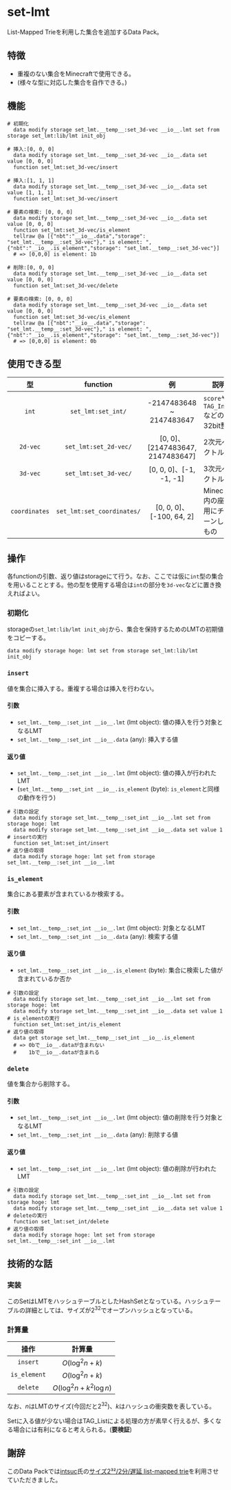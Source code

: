 # set-lmt

List-Mapped Trieを利用した集合を追加するData Pack。

## 特徴

- 重複のない集合をMinecraftで使用できる。
- (様々な型に対応した集合を自作できる。)

## 機能

```mcfunction
# 初期化
  data modify storage set_lmt.__temp__:set_3d-vec __io__.lmt set from storage set_lmt:lib/lmt init_obj

# 挿入:[0, 0, 0]
  data modify storage set_lmt.__temp__:set_3d-vec __io__.data set value [0, 0, 0]
  function set_lmt:set_3d-vec/insert

# 挿入:[1, 1, 1]
  data modify storage set_lmt.__temp__:set_3d-vec __io__.data set value [1, 1, 1]
  function set_lmt:set_3d-vec/insert

# 要素の検索: [0, 0, 0]
  data modify storage set_lmt.__temp__:set_3d-vec __io__.data set value [0, 0, 0]
  function set_lmt:set_3d-vec/is_element
  tellraw @a [{"nbt":"__io__.data","storage": "set_lmt.__temp__:set_3d-vec"}," is element: ",{"nbt":"__io__.is_element","storage": "set_lmt.__temp__:set_3d-vec"}]
  # => [0,0,0] is element: 1b

# 削除:[0, 0, 0]
  data modify storage set_lmt.__temp__:set_3d-vec __io__.data set value [0, 0, 0]
  function set_lmt:set_3d-vec/delete

# 要素の検索: [0, 0, 0]
  data modify storage set_lmt.__temp__:set_3d-vec __io__.data set value [0, 0, 0]
  function set_lmt:set_3d-vec/is_element
  tellraw @a [{"nbt":"__io__.data","storage": "set_lmt.__temp__:set_3d-vec"}," is element: ",{"nbt":"__io__.is_element","storage": "set_lmt.__temp__:set_3d-vec"}]
  # => [0,0,0] is element: 0b
```

## 使用できる型

|型|function|例|説明|
|:-:|:-:|:-:|-|
|`int`|`set_lmt:set_int/`|-2147483648 ~ 2147483647|`score`や`TAG_Int`などの32bit整数|
|`2d-vec`|`set_lmt:set_2d-vec/`|[0, 0]、[2147483647, 2147483647]|2次元ベクトル|
|`3d-vec`|`set_lmt:set_3d-vec/`|[0, 0, 0]、[-1, -1, -1]|3次元ベクトル|
|`coordinates`|`set_lmt:set_coordinates/`|[0, 0, 0]、[-100, 64, 2]|Minecraft内の座標用にチューンしたもの|

## 操作

各functionの引数、返り値はstorageにて行う。なお、ここでは仮に`int`型の集合を用いることとする。他の型を使用する場合は`int`の部分を`3d-vec`などに置き換えればよい。

### 初期化

storageの`set_lmt:lib/lmt init_obj`から、集合を保持するためのLMTの初期値をコピーする。

```mcfunction
data modify storage hoge: lmt set from storage set_lmt:lib/lmt init_obj
```

### `insert`

値を集合に挿入する。重複する場合は挿入を行わない。

#### 引数

- `set_lmt.__temp__:set_int __io__.lmt` (lmt object): 値の挿入を行う対象となるLMT
- `set_lmt.__temp__:set_int __io__.data` (any): 挿入する値

#### 返り値

- `set_lmt.__temp__:set_int __io__.lmt` (lmt object): 値の挿入が行われたLMT
- (`set_lmt.__temp__:set_int __io__.is_element` (byte): `is_element`と同様の動作を行う)

```mcfunction
# 引数の設定
  data modify storage set_lmt.__temp__:set_int __io__.lmt set from storage hoge: lmt
  data modify storage set_lmt.__temp__:set_int __io__.data set value 1
# insertの実行
  function set_lmt:set_int/insert
# 返り値の取得
  data modify storage hoge: lmt set from storage set_lmt.__temp__:set_int __io__.lmt
```

### `is_element`

集合にある要素が含まれているか検索する。

#### 引数

- `set_lmt.__temp__:set_int __io__.lmt` (lmt object): 対象となるLMT
- `set_lmt.__temp__:set_int __io__.data` (any): 検索する値

#### 返り値

- `set_lmt.__temp__:set_int __io__.is_element` (byte): 集合に検索した値が含まれているか否か

```mcfunction
# 引数の設定
  data modify storage set_lmt.__temp__:set_int __io__.lmt set from storage hoge: lmt
  data modify storage set_lmt.__temp__:set_int __io__.data set value 1
# is_elementの実行
  function set_lmt:set_int/is_element
# 返り値の取得
  data get storage set_lmt.__temp__:set_int __io__.is_element
  # => 0bで__io__.dataが含まれない
  #    1bで__io__.dataが含まれる
```

### `delete`

値を集合から削除する。

#### 引数

- `set_lmt.__temp__:set_int __io__.lmt` (lmt object): 値の削除を行う対象となるLMT
- `set_lmt.__temp__:set_int __io__.data` (any): 削除する値

#### 返り値

- `set_lmt.__temp__:set_int __io__.lmt` (lmt object): 値の削除が行われたLMT

```mcfunction
# 引数の設定
  data modify storage set_lmt.__temp__:set_int __io__.lmt set from storage hoge: lmt
  data modify storage set_lmt.__temp__:set_int __io__.data set value 1
# deleteの実行
  function set_lmt:set_int/delete
# 返り値の取得
  data modify storage hoge: lmt set from storage set_lmt.__temp__:set_int __io__.lmt
```

## 技術的な話

### 実装

このSetはLMTをハッシュテーブルとしたHashSetとなっている。ハッシュテーブルの詳細としては、サイズが$2^{32}$でオープンハッシュとなっている。

### 計算量

|操作|計算量|
|:-:|:-:|
|`insert`|$O(\log^2 n + k)$|
|`is_element`|$O(\log^2 n + k)$|
|`delete`|$O(\log^2 n + k^2\log n)$|

なお、$n$はLMTのサイズ(今回だと$2^{32}$)、$k$はハッシュの衝突数を表している。

Setに入る値が少ない場合はTAG_Listによる処理の方が素早く行えるが、多くなる場合には有利になると考えられる。(**要検証**)

## 謝辞

このData Packでは[intsuc](https://twitter.com/intsuc)氏の[サイズ2³²/2分/遅延 list-mapped trie](https://twitter.com/intsuc/status/1442104841585582083)を利用させていただきました。
